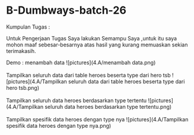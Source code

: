 # B-Dumbways-batch-26

Kumpulan Tugas :

Untuk Pengerjaan Tugas Saya lakukan Semampu Saya ,untuk itu saya mohon maaf sebesar-besarnya atas hasil yang kurang memuaskan 
sekian terimakasih.

Demo :
menambah data
![pictures](4.A/menambah data.png)
<br/>
<br/>
Tampilkan seluruh data dari table heroes beserta type dari hero tsb
![pictures](4.A/Tampilkan seluruh data dari table heroes beserta type dari hero tsb.png)
<br/>
<br/>
Tampilkan seluruh data heroes berdasarkan type tertentu
![pictures](4.A/Tampilkan seluruh data heroes berdasarkan type tertentu.png)
<br/>
<br/>
Tampilkan spesifik data heroes dengan type nya
![pictures](4.A/Tampilkan spesifik data heroes dengan type nya.png)
